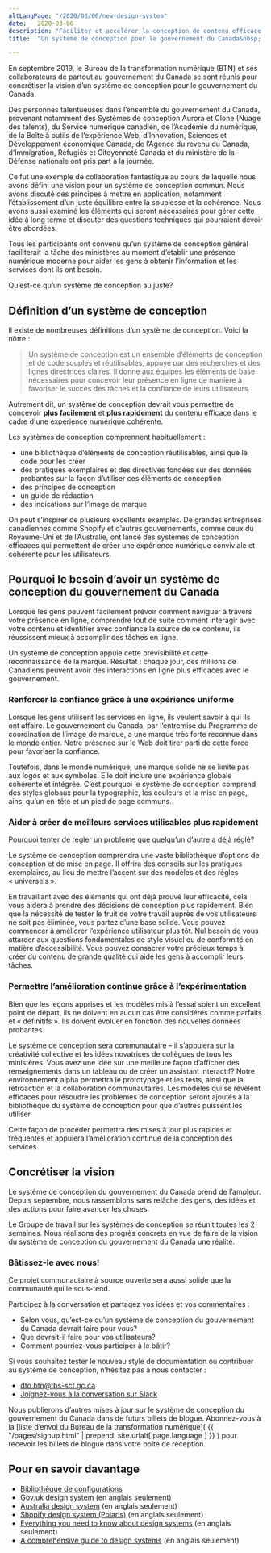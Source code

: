 ```yaml
---
altLangPage: "/2020/03/06/new-design-system"
date:   2020-03-06
description: "Faciliter et accélérer la conception de contenu efficace dans le cadre d'une expérience numérique cohérente."
title:  "Un système de conception pour le gouvernement du Canada&nbsp;: produire plus rapidement un meilleur contenu en ligne"

---
```


En septembre 2019, le Bureau de la transformation numérique (BTN) et ses collaborateurs de partout au gouvernement du Canada se sont réunis pour concrétiser la vision d’un système de conception pour le gouvernement du Canada.

Des personnes talentueuses dans l’ensemble du gouvernement du Canada, provenant notamment des Systèmes de conception Aurora et Clone (Nuage des talents), du Service numérique canadien, de l’Académie du numérique, de la Boîte à outils de l’expérience Web, d’Innovation, Sciences et Développement économique Canada, de l’Agence du revenu du Canada, d’Immigration, Réfugiés et Citoyenneté Canada  et du ministère de la Défense nationale  ont pris part à la journée.

Ce fut une exemple de collaboration fantastique au cours de laquelle nous avons défini une vision pour un système de conception commun. Nous avons discuté des principes à mettre en application, notamment l’établissement d’un juste équilibre entre la souplesse et la cohérence. Nous avons aussi examiné les éléments qui seront nécessaires pour gérer cette idée à long terme et discuter des questions techniques qui pourraient devoir être abordées.

Tous les participants ont convenu qu’un système de conception général faciliterait la tâche des ministères au moment d’établir une présence numérique moderne pour aider les gens à obtenir l’information et les services dont ils ont besoin.

Qu’est-ce qu’un système de conception au juste?

## Définition d’un système de conception

Il existe de nombreuses définitions d’un système de conception. Voici la nôtre&nbsp;:

> Un système de conception est un ensemble d’éléments de conception et de code souples et réutilisables, appuyé par des recherches et des lignes directrices claires. Il donne aux équipes les éléments de base nécessaires pour concevoir leur présence en ligne de manière à favoriser le succès des tâches et la confiance de leurs utilisateurs.

Autrement dit, un système de conception devrait vous permettre de concevoir **plus facilement** et **plus rapidement** du contenu efficace dans le cadre d'une expérience numérique cohérente.

Les systèmes de conception comprennent habituellement&nbsp;:

* une bibliothèque d’éléments de conception réutilisables, ainsi que le code pour les créer
* des pratiques exemplaires et des directives fondées sur des données probantes sur la façon d’utiliser ces éléments de conception
* des principes de conception
* un guide de rédaction
* des indications sur l’image de marque

On peut s’inspirer de plusieurs excellents exemples. De grandes entreprises canadiennes comme Shopify et d’autres gouvernements, comme ceux du Royaume-Uni et de l’Australie, ont lancé des systèmes de conception efficaces qui permettent de créer une expérience numérique conviviale et cohérente pour les utilisateurs.

## Pourquoi le besoin d’avoir un système de conception du gouvernement du Canada

Lorsque les gens peuvent facilement prévoir comment naviguer à travers votre présence en ligne, comprendre tout de suite comment interagir avec votre contenu et identifier avec confiance la source de ce contenu, ils réussissent mieux à accomplir des tâches en ligne.

Un système de conception appuie cette prévisibilité et cette reconnaissance de la marque. Résultat&nbsp;: chaque jour, des millions de Canadiens peuvent avoir des interactions en ligne plus efficaces avec le gouvernement.

### Renforcer la confiance grâce à une expérience uniforme

Lorsque les gens utilisent les services en ligne, ils veulent savoir à qui ils ont affaire. Le gouvernement du Canada, par l’entremise du Programme de coordination de l’image de marque, a une marque très forte reconnue dans le monde entier.  Notre présence sur le Web doit tirer parti de cette force pour favoriser la confiance.

Toutefois, dans le monde numérique, une marque solide ne se limite pas aux logos et aux symboles. Elle doit inclure une expérience globale cohérente et intégrée. C’est pourquoi le système de conception comprend des styles globaux pour la typographie, les couleurs et la mise en page, ainsi qu’un en-tête et un pied de page communs.

### Aider à créer de meilleurs services utilisables plus rapidement

Pourquoi tenter de régler un problème que quelqu’un d’autre a déjà réglé?

Le système de conception comprendra une vaste bibliothèque d’options de conception et de mise en page. Il offrira des conseils sur les pratiques exemplaires, au lieu de mettre l’accent sur des modèles et des règles «&nbsp;universels&nbsp;».

En travaillant avec des éléments qui ont déjà prouvé leur efficacité, cela vous aidera à prendre des décisions de conception plus rapidement. Bien que la nécessité de tester le fruit de votre travail auprès de vos utilisateurs ne soit pas éliminée, vous partez d’une base solide. Vous pouvez commencer à améliorer l’expérience utilisateur plus tôt. Nul besoin de vous attarder aux questions fondamentales de style visuel ou de conformité en matière d’accessibilité. Vous pouvez consacrer votre précieux temps à créer du contenu de grande qualité qui aide les gens à accomplir leurs tâches.

### Permettre l’amélioration continue grâce à l’expérimentation

Bien que les leçons apprises et les modèles mis à l’essai soient un excellent point de départ, ils ne doivent en aucun cas être considérés comme parfaits et «&nbsp;définitifs&nbsp;». Ils doivent évoluer en fonction des nouvelles données probantes.

Le système de conception sera communautaire – il s’appuiera sur la créativité collective et les idées novatrices de collègues de tous les ministères. Vous avez une idée sur une meilleure façon d’afficher des renseignements dans un tableau ou de créer un assistant interactif? Notre environnement alpha permettra le prototypage et les tests, ainsi que la rétroaction et la collaboration communautaires. Les modèles qui se révèlent efficaces pour résoudre les problèmes de conception seront ajoutés à la bibliothèque du système de conception pour que d’autres puissent les utiliser.

Cette façon de procéder permettra des mises à jour plus rapides et fréquentes et appuiera l’amélioration continue de la conception des services.

## Concrétiser la vision

Le système de conception du gouvernement du Canada prend de l’ampleur. Depuis septembre, nous rassemblons sans relâche des gens, des idées et des actions pour faire avancer les choses.

Le Groupe de travail sur les systèmes de conception se réunit toutes les 2 semaines. Nous réalisons des progrès concrets en vue de faire de la vision du système de conception du gouvernement du Canada une réalité.

### Bâtissez-le avec nous!

Ce projet communautaire à source ouverte sera aussi solide que la communauté qui le sous-tend.

Participez à la conversation et partagez vos idées et vos commentaires&nbsp;:
* Selon vous, qu’est-ce qu’un système de conception du gouvernement du Canada devrait faire pour vous?
* Que devrait-il faire pour vos utilisateurs?
* Comment pourriez-vous participer à le bâtir?

Si vous souhaitez tester le nouveau style de documentation ou contribuer au système de conception, n’hésitez pas à nous contacter&nbsp;:
* [dto.btn@tbs-sct.gc.ca](mailto:dto.btn@tbs-sct.gc.ca)
* [Joignez-vous à la conversation sur Slack](https://design-gc-conception.slack.com/join/shared_invite/enQtODE1OTc5Mzg5NzQ4LWQ3MjZjMTdjMjk2ZTZmMTJjYWQ3ZmRiNDYwYjRmN2NjYzQyNjFlNDBlY2FkNWE1ODg2YjExY2QwZmVjN2MwMGM)

Nous publierons d’autres mises à jour sur le système de conception du gouvernement du Canada dans de futurs billets de blogue. Abonnez-vous à la [liste d’envoi du Bureau de la transformation numérique]( {{ "/pages/signup.html" | prepend: site.urlalt[ page.language ] }} ) pour recevoir les billets de blogue dans votre boîte de réception.

## Pour en savoir davantage

* [Bibliothèque de configurations](https://www.canada.ca/fr/gouvernement/a-propos/systeme-conception/bibliotheque-modeles.html)
* [Gov.uk design system](https://design-system.service.gov.uk/)&nbsp;(en anglais seulement)
* [Australia design system](https://designsystem.gov.au/)&nbsp;(en anglais seulement)
* [Shopify design system (Polaris)](https://polaris.shopify.com/)&nbsp;(en anglais seulement)
* [Everything you need to know about design systems](https://uxdesign.cc/everything-you-need-to-know-about-design-systems-54b109851969)&nbsp;(en anglais seulement)
* [A comprehensive guide to design systems](https://www.invisionapp.com/inside-design/guide-to-design-systems/?utm_campaign=blog&utm_content=1554730300&utm_medium=social&utm_source=twitter)&nbsp;(en anglais seulement)
